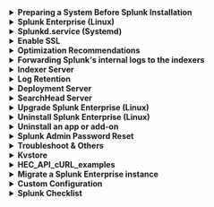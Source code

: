 <details>
<summary><b>Preparing a System Before Splunk Installation</b></summary>
  
<details>
<summary><b>Update the system & Install additional tools</b></summary>

RHEL family
```
yum update -y
yum install -y dnf
dnf install -y net-tools nano bind-utils chkconfig wget net-tools tcpdump fio bzip2 sysstat elfutils polkit.x86_64 telnet cloud-utils-growpart
```
Debian family
```
apt update -y
apt full-upgrade -y
apt install -y net-tools nano wget net-tools tcpdump screen iotop htop ioping fio bzip2 sysstat elfutils telnet cloud-guest-utils
```
</details>

<details>
<summary><b>Change Timezone</b></summary>

```
timedatectl
timedatectl set-timezone Asia/Jerusalem
```
</details>

<details>
<summary><b>Change Hostname</b></summary>

```
hostnamectl
hostnamectl set-hostname host.domain.com
```
</details>

<details>
<summary><b>Change IP Address, DNS Server, Gateway</b></summary>

*   `ip a`
*   `vi /etc/sysconfig/network-scripts/ifcfg-<int>`
  
```
ONBOOT=yes
IPADDR=<IP>                                       *****
PREFIX=                                           *****
GATEWAY=<GW>                                      *****
DNS1=<DNS1>                                       *****
DNS2=<DNS2>                                       *****
```
*   `systemctl restart network.service`
</details>

<details>
<summary><b>Change NTP Server</b></summary>

#### chronyd
```
# Verfiy
timedatectl
chronyc sources

# Configuration
nano /etc/chrony.conf

# Service
systemctl status chronyd
systemctl start chronyd
systemctl enable chronyd
```

#### NTP
```
dnf install ntp
systemctl start ntp
systemctl enable ntp
```

*   `nano /etc/ntp.conf`

*   server "IP Address"
  
```
systemctl restart ntpd
ntpq -p
```
</details>

<details>
<summary><b>Disable SELinux</b></summary>

SELinux can interfere with Splunk operations. Set it to `permissive` or `disabled`:
```
# Check the current status and mode of SELinux.
sestatus

# Opens the SELinux configuration file using the nano text editor.
nano /etc/selinux/config

# A configuration option that can be set in the SELinux configuration file to disable SELinux on the system,
# preventing it from enforcing security policies.
SELINUX=disabled
```
Apply immediately:
```
sudo setenforce 0
```
</details>

<details>
<summary><b>Set Ulimits</b></summary>

Increase file descriptors and process limits for the splunk user

Create or edit a file in `/etc/security/limits.d/` to set limits for the Splunk user (default: `splunk`):
```
sudo nano /etc/security/limits.d/99-splunk.conf
```
Add the following lines (replace `splunk` with your Splunk user if different):
```
splunk soft data 19531250
splunk hard data 19531250
splunk soft nofile 64000
splunk hard nofile 64000
splunk soft nproc 16000
splunk hard nproc 16000
```
Verify after reboot:
```
ulimit -n  # Should return 65535
ulimit -u  # Should return 20480
ulimit -d  # Should return 19531250
```
</details>

<details>
<summary><b>Disable Firewall</b></summary>

```
systemctl stop firewalld
systemctl disable firewalld
```
</details>


<details>
<summary><b>Disable Transparent Huge Pages (THP)</b></summary>

Splunk recommends disabling THP for performance optimization

Option1
*   `nano /etc/systemd/system/disable-thp.service`
```
[Unit]
Description=Disable Transparent Huge Pages (THP)

[Service]
Type=simple
ExecStart=/bin/sh -c "echo 'never' > /sys/kernel/mm/transparent_hugepage/enabled && echo 'never' > /sys/kernel/mm/transparent_hugepage/defrag"

[Install]
WantedBy=multi-user.target
```

```
systemctl daemon-reload
systemctl start disable-thp
systemctl enable disable-thp
```
Option2
```bash
echo never | sudo tee /sys/kernel/mm/transparent_hugepage/enabled
echo never | sudo tee /sys/kernel/mm/transparent_hugepage/defrag
```
Persist this change across reboots by editing `/etc/rc.local`.
</details>

<details>
<summary><b>Increase Kernel Buffer Sizes</b></summary>

Default Linux kernel settings are not sufficient for high-volume packet capture. Using these settings can cause missing packets and data loss. To avoid this issue, add the following kernel settings to your `/etc/sysctl.conf` file:
```
net.core.rmem_default = 33554432
net.core.rmem_max = 33554432
net.core.netdev_max_backlog = 10000
```
Then run the following to reload the settings: 
```
/sbin/sysctl -p
```
</details>

```diff
- After completing the above, restart the system
reboot
```
</details>

<details>
<summary><b>Splunk Enterprise (Linux)</b></summary>

```
# Install Splunk using RPM:
rpm -ivh --force --nosignature splunk_package_name.rpm

# Install Splunk using Tar:
tar xvzf splunk_package_name.tgz -C /opt

# Enable Splunk to start on boot (Initd) and accept the license:
/opt/splunk/bin/splunk enable boot-start -user splunk --accept-license

# Enable Splunk to start on boot (Systemd) and accept the license:
/opt/splunk/bin/splunk enable boot-start -systemd-managed 1 -user splunk --accept-license
```

Change servername & hostname
```
/opt/splunk/bin/splunk set servername host.domain.com
/opt/splunk/bin/splunk set default-hostname host.domain.com
```
</details>

<details>
<summary><b>Splunkd.service (Systemd)</b></summary>

[Configure Linux systems running systemd (Splunk v9.4.0)](https://docs.splunk.com/Documentation/Splunk/9.4.0/Workloads/Configuresystemd)

[Enable workload management (Splunk v9.4.0)](https://docs.splunk.com/Documentation/Splunk/9.4.0/Workloads/Enableworkloadmanagement)

Path: `nano /etc/systemd/system/Splunkd.service`

Add or change the values in the file. Example:
```
LimitDATA=20000000000
LimitFSIZE=infinity
TasksMax=8192
```

```
systemctl daemon-reload
```
Cgroup Version
```
# Checking cgroup Version via `/proc/filesystems`
grep cgroup /proc/filesystems

# Output Interpretation
# Systems Supporting cgroupv2
nodev   cgroup
nodev   cgroup2

# Systems with cgroupv1 Only
nodev   cgroup
```
</details>

<details>
<summary><b>Enable SSL</b></summary>
  
*   `nano /opt/splunk/etc/system/local/web.conf`
```text-plain
[settings]
max_upload_size = 2048
enableSplunkWebSSL = true
splunkdConnectionTimeout = 3000
```
</details>

<details>
<summary><b>Optimization Recommendations</b></summary>
  

- `nano /opt/splunk/etc/system/local/server.conf`
```
[general]
conf_cache_memory_optimization = true
sessionTimeout = 8h
```
In the [limits.conf](https://docs.splunk.com/Documentation/Splunk/latest/Admin/Limitsconf) file, consider reviewing and adjusting the following settings to optimize Splunk performance:
*   `nano /opt/splunk/etc/system/local/limits.conf`
```
[default]
max_mem_usage_mb = 12288

[searchresults]
maxresultrows = 200000

# The maximum number of concurrent historical searches in the search head.
total_search_concurrency_limit = auto

# The base number of concurrent historical searches.
base_max_searches = 8

# Max real-time searches = max_rt_search_multiplier x max historical searches.
max_rt_search_multiplier = 3

# The maximum number of concurrent historical searches per CPU.
max_searches_per_cpu = 16

[scheduler]
# The maximum number of searches the scheduler can run, as a percentage
# of the maximum number of concurrent searches.
max_searches_perc  = 75

# Fraction of concurrent scheduler searches to use for auto summarization.
auto_summary_perc  = 75
```
These adjustments should be aligned with our system requirements and available resources.
</details>
  
<details>
<summary><b>Forwarding Splunk's internal logs to the indexers</b></summary>

*    `nano /opt/splunk/etc/system/local/outputs.conf`
```
# Turn off indexing
# [indexAndForward]
# index = false

[tcpout]
defaultGroup = default-autolb-group

[tcpout:default-autolb-group]
server = 192.168.1.50:9997

[tcpout-server://192.168.1.50:9997]
```
</details>

<details>
<summary><b>Indexer Server</b></summary>

```
- Settings → Forwarding and reciving → Configure receiving
- Settings → Licensing
- Settings → Indexes - Add indexes like: wineventlog, linux, windows ... etc.
- Install Addons
```
Disable Splunk Web (optional)

`/opt/splunk/bin/splunk disable webserver`

---

`sudo nano /opt/splunk/etc/system/local/web.conf`
* Add the following lines.
```
[settings]
startwebserver = 0
```
* Save the changes and exit the text editor.
* Restart the Splunk service for the changes to take effect. 
```
sudo systemctl restart splunk
```
</details>

<details>
<summary><b>Log Retention</b></summary>

Storage Calculation
```
Retention:
(Daily average indexing rate) x (retention policy) * 1/2

Data model acceleration:
Storage per day * 3.14

Storage = Retention + DMA
```

`nano /opt/splunk/etc/system/local/indexes.conf`, `nano /opt/splunk/etc/apps/<?>/<local/default>/indexes.conf`
```
[default]
# maxHotSpanSecs sets the maximum age of data in the "hot" bucket to 90 days.
maxHotSpanSecs = 7776000

# frozenTimePeriodInSecs sets the maximum age of data in the "cold" bucket to 275 days.
frozenTimePeriodInSecs = 23760000
```
![idx-bucket](https://github.com/MrM8BRH/Splunk/assets/34133187/0a490730-a70b-4162-ab32-74c44ece95ff)

Bucket States Overview
| Bucket State | Description | Searchable? |
|--------------|-------------|-------------|
| Hot          | New data is written to hot buckets. Each index has one or more hot buckets. | Yes         |
| Warm         | Buckets rolled from hot. New data is not written to warm buckets. An index has many warm buckets. | Yes         |
| Cold         | Buckets rolled from warm and moved to a different location. An index has many cold buckets. | Yes         |
| Frozen       | Buckets rolled from cold. The indexer deletes frozen buckets, but you can choose to archive them first. Archived buckets can later be thawed. | No          |
| Thawed       | Buckets restored from an archive. If you archive frozen buckets, you can later return them to the index by thawing them. | Yes         |

Default Index (defaultdb) Directory Structure
| Bucket State | Default Location                                       | Notes                                                                    |
|--------------|--------------------------------------------------------|--------------------------------------------------------------------------|
| Hot          | `$SPLUNK_HOME/var/lib/splunk/defaultdb/db/*`          | Each hot bucket occupies its own subdirectory.                            |
| Warm         | `$SPLUNK_HOME/var/lib/splunk/defaultdb/db/*`          | Each warm bucket occupies its own subdirectory.                           |
| Cold         | `$SPLUNK_HOME/var/lib/splunk/defaultdb/colddb/*`      | Each cold bucket occupies its own subdirectory. When warm buckets roll to cold, they get moved to this directory. |

Configuring Frozen Storage

`nano /opt/splunk/etc/system/local/indexes.conf`, `nano /opt/splunk/etc/apps/<?>/<local/default>/indexes.conf`
```
coldToFrozenDir = /whatever/path/you/want 
```

Volumes Configuraiton 
```
[volume:hot_storage]
path = /mnt/fast_disk
#Optional limits the volume size to 60 GB
maxVolumeDataSizeMB = 61440

[volume:cold_storage]
path = /mnt/slow_disk
#Optional limits the volume size to 50 GB
maxVolumeDataSizeMB = 51200
```
</details>

<details>
<summary><b>Deployment Server</b></summary>

```
- Settings → Licensing
- Settings → Server settings → Email settings
- Settings → Distributed search → Search peers (Indexers + Search heads)
- Settings → Monitoring Console → Settings → Alerts Setup
- Settings → Monitoring Console → Settings → Forwarder Monitoring Setup
- Settings → Monitoring Console → Settings → General Setup [Standalone → Distributed]
   Edit Roles
              Indexer → Indexer
              Deployment → Deployment
              Search Head → Search Head + KV Store + License Master
- Install Windows/Linux Addons
```
```
mkdir -p /opt/splunk/etc/deployment-apps/output/local
nano /opt/splunk/etc/deployment-apps/output/local/outputs.conf
```
```
[tcpout]
defaultGroup = default-autolb-group

[tcpout:default-autolb-group]
server = 192.168.1.50:9997

[tcpout-server://192.168.1.50:9997]
```

##### Windows addon
*   Install Splunk Add-on for Microsoft Windows
```
# Copy the 'Splunk_TA_windows' app to the deployment-apps directory.
cp -r /opt/splunk/etc/apps/Splunk_TA_windows /opt/splunk/etc/deployment-apps

# Create the 'local' directory within the 'Splunk_TA_windows' app.
mkdir -p /opt/splunk/etc/deployment-apps/Splunk_TA_windows/local

# Copy the 'inputs.conf' file to the 'local' directory.
cp /opt/splunk/etc/deployment-apps/Splunk_TA_windows/default/inputs.conf /opt/splunk/etc/deployment-apps/Splunk_TA_windows/local/

# Edit the 'inputs.conf' file using the nano editor.
nano /opt/splunk/etc/deployment-apps/Splunk_TA_windows/local/inputs.conf
```
<details>
<summary>Configure event cleanup best practices in props.conf</summary>

Create or navigate to /opt/splunk/etc/deployment-apps/Splunk_TA_windows/local/props.conf
```
[source::WinEventLog:System]
   SEDCMD-clean_info_text_from_winsystem_events_this_event = s/This [Ee]vent is generated[\S\s\r\n]+$//g
   
[source::WinEventLog:Security]
   SEDCMD-windows_security_event_formater = s/(?m)(^\s+[^:]+\:)\s+-?$/\1/g
   SEDCMD-windows_security_event_formater_null_sid_id = s/(?m)(:)(\s+NULL SID)$/\1/g s/(?m)(ID:)(\s+0x0)$/\1/g
   SEDCMD-cleansrcip = s/(Source Network Address:    (\:\:1|127\.0\.0\.1))/Source Network Address:/
   SEDCMD-cleansrcport = s/(Source Port:\s*0)/Source Port:/
   SEDCMD-remove_ffff = s/::ffff://g
   SEDCMD-clean_info_text_from_winsecurity_events_certificate_information = s/Certificate information is only[\S\s\r\n]+$//g
   SEDCMD-clean_info_text_from_winsecurity_events_token_elevation_type = s/Token Elevation Type indicates[\S\s\r\n]+$//g
   SEDCMD-clean_info_text_from_winsecurity_events_this_event = s/This event is generated[\S\s\r\n]+$//g

#For XmlWinEventLog:Security
   SEDCMD-cleanxmlsrcport = s/<Data Name='IpPort'>0<\/Data>/<Data Name='IpPort'><\/Data>/
   SEDCMD-cleanxmlsrcip = s/<Data Name='IpAddress'>(\:\:1|127\.0\.0\.1)<\/Data>/<Data Name='IpAddress'><\/Data>/

[source::WinEventLog:ForwardedEvents]
   SEDCMD-remove_ffff = s/::ffff://g
   SEDCMD-cleansrcipxml = s/<Data Name='IpAddress'>(\:\:1|127\.0\.0\.1)<\/Data>/<Data Name='IpAddress'><\/Data>/
   SEDCMD-cleansrcportxml=s/<Data Name='IpPort'>0<\/Data>/<Data Name='IpPort'><\/Data>/
   SEDCMD-clean_rendering_info_block = s/<RenderingInfo Culture='.*'>(?s)(.*)<\/RenderingInfo>//
   
[WMI:WinEventLog:System]
   SEDCMD-clean_info_text_from_winsystem_events_this_event = s/This event is generated[\S\s\r\n]+$//g
   
[WMI:WinEventLog:Security]
   SEDCMD-windows_security_event_formater = s/(?m)(^\s+[^:]+\:)\s+-?$/\1/g
   SEDCMD-windows_security_event_formater_null_sid_id = s/(?m)(:)(\s+NULL SID)$/\1/g s/(?m)(ID:)(\s+0x0)$/\1/g
   SEDCMD-cleansrcip = s/(Source Network Address:    (\:\:1|127\.0\.0\.1))/Source Network Address:/
   SEDCMD-cleansrcport = s/(Source Port:\s*0)/Source Port:/
   SEDCMD-remove_ffff = s/::ffff://g
   SEDCMD-clean_info_text_from_winsecurity_events_certificate_information = s/Certificate information is only[\S\s\r\n]+$//g
   SEDCMD-clean_info_text_from_winsecurity_events_token_elevation_type = s/Token Elevation Type indicates[\S\s\r\n]+$//g
   SEDCMD-clean_info_text_from_winsecurity_events_this_event = s/This event is generated[\S\s\r\n]+$//g</li>
```
</details>

##### Linux addon
*   Install Splunk Add-on for Unix and Linux
```bash
# Copy the 'Splunk_TA_nix' app to the deployment-apps directory.
cp -r /opt/splunk/etc/apps/Splunk_TA_nix /opt/splunk/etc/deployment-apps

# Create the 'local' directory within the 'Splunk_TA_nix' app.
mkdir -p /opt/splunk/etc/deployment-apps/Splunk_TA_nix/local

# Copy the 'inputs.conf' file to the 'local' directory.
cp /opt/splunk/etc/deployment-apps/Splunk_TA_nix/default/inputs.conf /opt/splunk/etc/deployment-apps/Splunk_TA_nix/local/

# Edit the 'inputs.conf' file using the nano editor.
nano /opt/splunk/etc/deployment-apps/Splunk_TA_nix/local/inputs.conf
```
[Enable data and scripted inputs for the Splunk Add-on for Unix and Linux](https://splunk.github.io/splunk-add-on-for-unix-and-linux/Enabledataandscriptedinputs/)

*    `Settings → Forwarder management → Server Classes`
```
Create:
- Outputs → Clients (*)
- Windows
- Linux
```

```
/opt/splunk/bin/splunk restart
```
Reload the configuration for the Splunk Deployment Server
```
/opt/splunk/bin/splunk reload deploy-server
```

Reloads after installation and restarts client if necessary
```
[serverClass:<Class Name>]
issueReload=true
restartIfNeeded=true
```
</details>

<details>
<summary><b>SearchHead Server</b></summary>

```
- Settings → Licensing
- Install/Hide Apps & Addons
- Settings → Distributed search → Search peers (Indexers + Search heads)
```
</details>

<details>
<summary><b>Upgrade Splunk Enterprise (Linux)</b></summary>
  
- [How to upgrade Splunk Enterprise](https://docs.splunk.com/Documentation/Splunk/latest/Installation/HowtoupgradeSplunk)
- [Splunk products version compatibility matrix](https://docs.splunk.com/Documentation/VersionCompatibility/latest/Matrix/CompatMatrix)
- [Compatibility between forwarders and Splunk Enterprise indexers](https://docs.splunk.com/Documentation/VersionCompatibility/latest/Matrix/Compatibilitybetweenforwardersandindexers)

```
# Stop Splunk
/opt/splunk/bin/splunk stop

# Upgrade Splunk using RPM
rpm -Uvh <Package>

# Check the status of Splunk
/opt/splunk/bin/splunk status

# Accept the license
<q> <y> <y>

# Change the ownership of the splunk directory.
chown -R splunk:splunk /opt/splunk

# Start Splunk
/opt/splunk/bin/splunk start
```
</details>

<details>
<summary><b>Uninstall Splunk Enterprise (Linux)</b></summary>

```
# Stop Splunk
/opt/splunk/bin/splunk stop

# Uninstall Splunk using RPM:
rpm -e `rpm -qa | grep -i splunk`

# Remove the Splunk installation directory:
sudo rm -r /opt/splunk

# Delete the splunk user and group, if they exist.
userdel splunk
groupdel splunk
```
</details>
 
<details>
<summary><b>Uninstall an app or add-on</b></summary>

- Delete the app and its directory. The app and its directory are typically located in `$SPLUNK_HOME/etc/apps/<appname>`.
- You may need to remove user-specific directories created for your app or add-on by deleting any files found here: `$SPLUNK_HOME/etc/users/*/<appname>`.
</details>

<details>
<summary><b>Splunk Admin Password Reset</b></summary>
  
```
# Stop Splunk Service
/opt/splunk/bin/splunk stop

# Move Existing Passwd File to Backup Location
mv /opt/splunk/etc/passwd /opt/splunk/etc/passwd.bkp

# Generate Password Hash
/opt/splunk/bin/splunk hash-passwd 'your-new-password'

# Create User-Seed.Conf File
nano /opt/splunk/etc/system/local/user-seed.conf
```
Containing the username and password (or password hash) you want to use:
```
[user_info]
USERNAME = admin
HASHED_PASSWORD = myPassword
```
Restart Splunk
```
/opt/splunk/bin/splunk restart
```
##### Log In with New Password
After the restart, a new `passwd` file will be generated, and you should be able to log in successfully with your new password. 
</details>

<details>
<summary><b>Troubleshoot & Others</b></summary>

```
#######  License  #######
# Lists the current licenses installed and activated on your Splunk instance.
/opt/splunk/bin/splunk list license

# Remove a specific license from the Splunk instance, identified by the license hash.
/opt/splunk/bin/splunk remove license <hash>

#######  A storage location for logs  #######
cd /opt/splunk/var/lib/splunk

#######  Troubleshoot  #######
# Btool command:
/opt/splunk/bin/splunk btool <conf_file_prefix> [list|layer|add|delete] --debug --app=<app_name> --user=<user_name>

# Btool check command to find typos in conf file stanzas:
/opt/splunk/bin/splunk btool check

# To reset fishbucket for all sources, must execute with caution:
/opt/splunk/bin/splunk clean eventdata index _thefishbucket

# Check Splunk Version
/opt/splunk/bin/splunk -version

# Troubleshoot configurations
/opt/splunk/bin/splunk btool check --debug

# Verify Splunk's integrity
/opt/splunk/bin/splunk validate files

# PostgreSQL binaries are located in
/opt/splunk/bin/

# Troubleshoot license
/opt/splunk/bin/splunk btool server list --debug license

# Files
/opt/splunk/var/log/splunk/splunkd.log
/opt/splunk/var/log/splunk/splunkd_access.log
/opt/splunk/var/log/splunk/splunkd_ui_access.log

# Troubleshoot your tailed files
curl https://serverhost:8089/services/admin/inputstatus/TailingProcessor:FileStatus

# Header options
nano /opt/splunk/etc/system/local/web.conf

[settings]
x_frame_options_sameorigin = true
replyHeader.X-Frame-Options = SAMEORIGIN

#######  RPM  #######
sudo rm -rf /var/lib/rpm/__db*
rpm --rebuilddb
sudo rpm -i --nosignature <package>
mv /etc/init.d /etc/init.d.bak
```
</details>

<details>
<summary><b>Kvstore</b></summary>

```
# Path
/var/lib/splunk/kvstore/mongo

# Status
/opt/splunk/bin/splunk show kvstore-status --verbose

# Clean
/opt/splunk/bin/splunk clean kvstore -local

# Migrate
/opt/splunk/bin/splunk stop
sudo rm /opt/splunk/var/run/splunk/kvstore_upgrade/*
touch /opt/splunk/var/run/splunk/kvstore_upgrade/versionFile36
/opt/splunk/bin/splunk migrate kvstore-storage-engine --target-engine wiredTiger --enable-compression
/opt/splunk/bin/splunk migrate migrate-kvstore # (1) - versionFile40
/opt/splunk/bin/splunk migrate migrate-kvstore # (2) - versionFile42
/opt/splunk/bin/splunk start
/opt/splunk/bin/splunk show kvstore-status --verbose

# KV Store Process Terminated
### 1
/opt/splunk/bin/splunk stop
sudo rm /opt/splunk/var/lib/splunk/kvstore/mongo/mongod.lock
/opt/splunk/bin/splunk start
### 2
/opt/splunk/bin/splunk stop
mv /opt/splunk/var/lib/splunk/kvstore/mongo /opt/splunk/var/lib/splunk/kvstore/mongo.old
/opt/splunk/bin/splunk start
### 3 
/opt/splunk/bin/splunk stop
chmod 700 /opt/splunk/var/lib/splunk/kvstore/mongo/splunk.key
/opt/splunk/bin/splunk start
```
</details>

<details>
<summary><b>HEC_API_cURL_examples</b></summary>

Sending data as a JSON formatted payload – collector/event request. Make sure to replace with active HEC token and splunk host
```
curl –k -H "Authorization: Splunk 09776ade-cf23-42c0-9138-89ad8388516a" -H "X-Splunk-Request-Channel: FE0ECFAD-13D5-401B-847D-77833BD77131" https://mysplunk.example.com:8088/services/collector/event -d '{"sourcetype": "signaling_data", "event": "stable signal!"}'
```
Sending data as a raw event – Collector/raw request:
```
curl –k -H "Authorization: Splunk 09776ade-cf23-42c0-9138-89ad8388516a" -H "X-Splunk-Request-Channel: FE0ECFAD-13D5-401B-847D-77833BD77131" https://mysplunk.example.com:8088/services/collector/raw -d 'stable signal!'
```
Finding the event indexing status – /ack endpoint request
```
curl -H "Authorization: Splunk 09776ade-cf23-42c0-9138-89ad8388516a" -H "X-Splunk-Request-Channel: FE0ECFAD-13D5-401B-847D-77833BD77131" https://mysplunk.example.com:8088/services/collector/ack -d '{"acks":[0,1]}'
```
</details>

<details>
<summary><b>Migrate a Splunk Enterprise instance</b></summary>

**How to migrate**

When you migrate on *nix systems, you can extract the tar file you downloaded directly over the copied files on the new system, or use your package manager to upgrade using the downloaded package. On Windows systems, the installer updates the Splunk files automatically.
1. Stop Splunk Enterprise services on the host from which you want to migrate.
2. Copy the entire contents of the $SPLUNK_HOME directory from the old host to the new host. Copying this directory also copies the mongo subdirectory.
3. Install Splunk Enterprise on the new host.
4. Verify that the index configuration (indexes.conf) file's volume, sizing, and path settings are still valid on the new host.
5. Start Splunk Enterprise on the new instance.
6. Log into Splunk Enterprise with your existing credentials.
7. After you log in, confirm that your data is intact by searching it.
</details>

<details>
<summary><b>Custom Configuration</b></summary>

**Anonymize data**

Prerequisites to [anonymize data](https://docs.splunk.com/Documentation/Splunk/latest/Data/Anonymizedata)
Before you can anonymize data, you must select a set of events to anonymize.

- First, you select the events to anonymize
- Then, you either:
    - Use the props.conf configuration file to anonymize the events with a sed script
    - Use the props.conf and transforms.conf configuration files to anonymize the events with a regular expression transform
 
```
SEDCMD-maskCC = s/-\d{4}-\d{4}-\d{4}/-XXXX-XXXX-XXXX/g
```

[**Monitor changes to your file system**](https://docs.splunk.com/Documentation/Splunk/latest/Data/Monitorchangestoyourfilesystem)
```
[fschange:/opt/test]
index = fschange
recurse = true
pollPeriod = 10
signedaudit = false
fullEvent = true
sendEventMaxSize = 1048576
crcSalt = <SOURCE>
sourcetype = fs_notification
```
</details>

<details>
<summary><b>Splunk Checklist</b></summary>

-   Splunk Side
    -   Upgrade/Update Version of:
        -   Splunk Enterprise & Universal Forwarder
        -   Splunk Enterprise Security & Splunk ES Content Update
        -   Splunk Apps & Add-ons
    -   License Usage
    -   Specs of Splunk Servers
    -   Health Check Assessment
    -   Configure Retention Period
    -   Best Practices
        -   Splunk Deployment
        -   Splunk Configuration
        -   Apps & Add-ons Deployment
    -   Configure Email Settings (Server Settings)
    -   Configure Alerts Setup (MC)
    -   Start on Boot
    -   Enable SSL (HTTPS)
    -   Forwarding Splunk's internal logs to the indexers
    -   Preferences (Global & SPL Editor)
-   Server Side
    -   Hostname
    -   NTP
    -   Timezone
    -   DNS
    -   Ulimits
    -   Disable SELinux
    -   Disable Host-Based Firewall (Firewalld)
    -   Disable Transparent Huge Pages (THP)
</details>

